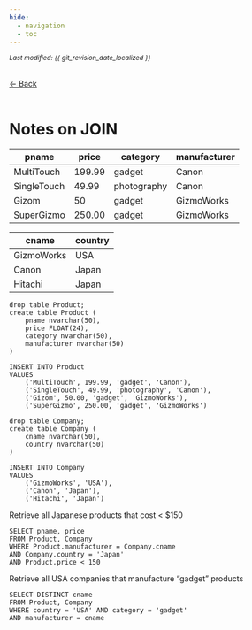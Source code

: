 ```yaml
---
hide:
  - navigation
  - toc
---
```


<small><i>Last modified: {{ git_revision_date_localized }}</i></small>

<div class="back-button">
    <br>
    <a href="javascript:history.back()">← Back</a>
    <br>
    <br>
</div>

# Notes on JOIN

| pname       | price  | category    | manufacturer |
| ----------- | ------ | ----------- | ------------ |
| MultiTouch  | 199.99 | gadget      | Canon        |
| SingleTouch | 49.99  | photography | Canon        |
| Gizom       | 50     | gadget      | GizmoWorks   |
| SuperGizmo  | 250.00 | gadget      | GizmoWorks   |

| cname      | country |
| ---------- | ------- |
| GizmoWorks | USA     |
| Canon      | Japan   |
| Hitachi    | Japan   |

```
drop table Product;
create table Product (
	pname nvarchar(50),
	price FLOAT(24),
	category nvarchar(50),
	manufacturer nvarchar(50)
)

INSERT INTO Product
VALUES
	('MultiTouch', 199.99, 'gadget', 'Canon'),
	('SingleTouch', 49.99, 'photography', 'Canon'),
	('Gizom', 50.00, 'gadget', 'GizmoWorks'),
	('SuperGizmo', 250.00, 'gadget', 'GizmoWorks')

drop table Company;
create table Company (
	cname nvarchar(50),
	country nvarchar(50)
)

INSERT INTO Company
VALUES
	('GizmoWorks', 'USA'),
	('Canon', 'Japan'),
	('Hitachi', 'Japan')
```


Retrieve all Japanese products that cost < $150  
```
SELECT pname, price  
FROM Product, Company  
WHERE Product.manufacturer = Company.cname  
AND Company.country = 'Japan'
AND Product.price < 150
```

Retrieve all USA companies that manufacture “gadget” products
```
SELECT DISTINCT cname  
FROM Product, Company  
WHERE country = 'USA' AND category = 'gadget'  
AND manufacturer = cname
```